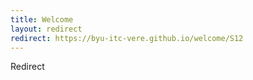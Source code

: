 ```yaml
---
title: Welcome
layout: redirect
redirect: https://byu-itc-vere.github.io/welcome/S12
---
```

Redirect
